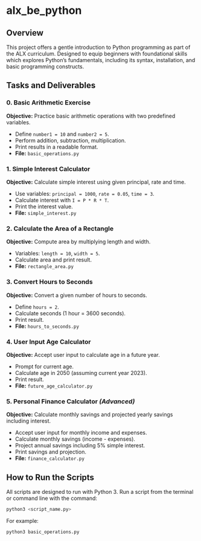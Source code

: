 # alx_be_python


## Overview

This project offers a gentle introduction to Python programming as part of the ALX curriculum. Designed to equip beginners with foundational skills which  explores Python’s fundamentals, including its syntax, installation, and basic programming constructs.

## Tasks and Deliverables

### 0. Basic Arithmetic Exercise

**Objective:** Practice basic arithmetic operations with two predefined variables.

* Define `number1 = 10` and `number2 = 5`.
* Perform addition, subtraction, multiplication.
* Print results in a readable format.
* **File:** `basic_operations.py`


### 1. Simple Interest Calculator

**Objective:** Calculate simple interest using given principal, rate and time.

* Use variables: `principal = 1000`, `rate = 0.05`, `time = 3`.
* Calculate interest with `I = P * R * T`.
* Print the interest value.
* **File:** `simple_interest.py`

### 2. Calculate the Area of a Rectangle

**Objective:** Compute area by multiplying length and width.

* Variables: `length = 10`, `width = 5`.
* Calculate area and print result.
* **File:** `rectangle_area.py`

### 3. Convert Hours to Seconds

**Objective:** Convert a given number of hours to seconds.

* Define `hours = 2`.
* Calculate seconds (1 hour = 3600 seconds).
* Print result.
* **File:** `hours_to_seconds.py`


### 4. User Input Age Calculator

**Objective:** Accept user input to calculate age in a future year.

* Prompt for current age.
* Calculate age in 2050 (assuming current year 2023).
* Print result.
* **File:** `future_age_calculator.py`


### 5. Personal Finance Calculator *(Advanced)*

**Objective:** Calculate monthly savings and projected yearly savings including interest.

* Accept user input for monthly income and expenses.
* Calculate monthly savings (income - expenses).
* Project annual savings including 5% simple interest.
* Print savings and projection.
* **File:** `finance_calculator.py`

## How to Run the Scripts

All scripts are designed to run with Python 3. Run a script from the terminal or command line with the command:

```bash
python3 <script_name.py>
```

For example:

```bash
python3 basic_operations.py
```


